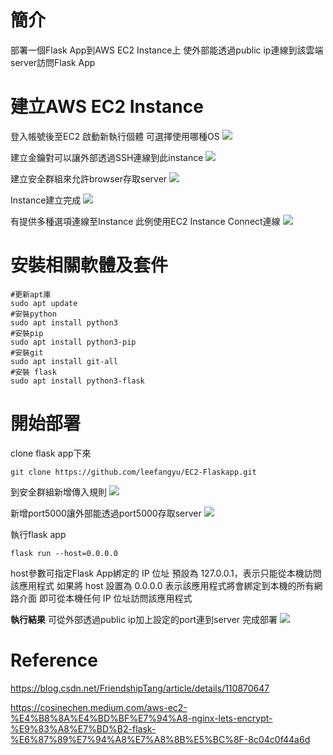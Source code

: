# 簡介
部署一個Flask App到AWS EC2 Instance上
使外部能透過public ip連線到該雲端server訪問Flask App

# 建立AWS EC2 Instance
登入帳號後至EC2 啟動新執行個體
可選擇使用哪種OS
![](https://hackmd.io/_uploads/SkoWAGtga.png)

建立金鑰對可以讓外部透過SSH連線到此instance
![](https://hackmd.io/_uploads/ByazCzKgT.png)

建立安全群組來允許browser存取server
![](https://hackmd.io/_uploads/rkQNRfKxT.png)

Instance建立完成
![](https://hackmd.io/_uploads/ByFdAMteT.png)

有提供多種選項連線至Instance
此例使用EC2 Instance Connect連線
![](https://hackmd.io/_uploads/BkrLJXFga.png)

# 安裝相關軟體及套件
```shell=
#更新apt庫
sudo apt update 
#安裝python
sudo apt install python3
#安裝pip
sudo apt install python3-pip
#安裝git
sudo apt install git-all
#安裝 flask
sudo apt install python3-flask
```

# 開始部署
clone flask app下來
```shell
git clone https://github.com/leefangyu/EC2-Flaskapp.git
```

到安全群組新增傳入規則
![](https://hackmd.io/_uploads/Hy3ZFXYla.png)

新增port5000讓外部能透過port5000存取server
![](https://hackmd.io/_uploads/B1HUtQFla.png)

執行flask app
```shell
flask run --host=0.0.0.0
```

host參數可指定Flask App綁定的 IP 位址
預設為 127.0.0.1，表示只能從本機訪問該應用程式
如果將 host 設置為 0.0.0.0
表示該應用程式將會綁定到本機的所有網路介面
即可從本機任何 IP 位址訪問該應用程式

**執行結果**
可從外部透過public ip加上設定的port連到server
完成部署
![](https://hackmd.io/_uploads/H1azsmKlp.png)


# Reference
https://blog.csdn.net/FriendshipTang/article/details/110870647

https://cosinechen.medium.com/aws-ec2-%E4%B8%8A%E4%BD%BF%E7%94%A8-nginx-lets-encrypt-%E9%83%A8%E7%BD%B2-flask-%E6%87%89%E7%94%A8%E7%A8%8B%E5%BC%8F-8c04c0f44a6d